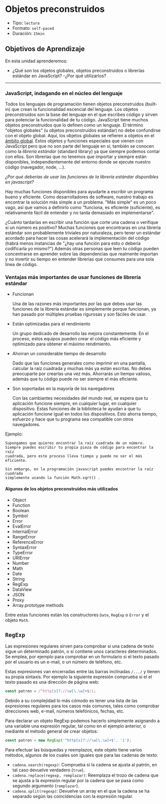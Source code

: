 # Objetos preconstruidos

* Tipo: `lectura`
* Formato: `self-paced`
* Duración: `15min`

## Objetivos de Aprendizaje

En esta unidad aprenderemos:

- ¿Qué son los objetos globales, objetos preconstruidos o librerías estándar en JavaScript?
-¿Por qué utilizarlos?

***

### JavaScript, indagando en el núcleo del lenguaje

Todos los lenguajes de programación tienen objetos preconstruidos (built-in)
que crean la funcionalidad escencial del lenguaje. Los objetos
preconstruidos son la base del lenguaje en el que escribes código y sirven para
potenciar la funcionalidad de tu código. 
JavaScript tiene muchos objetos preconstruidos que lo definen como un lenguaje.
El término "objetos globales" (u objetos preconstruidos estándar) no debe
confundirse con el objeto global. Aquí, los objetos globales se refieren a
objetos en el [ámbito global](https://msdn.microsoft.com/es-es/library/bzt2dkta(v=vs.94).aspx). Estos objetos y funciones especiales que vienen
con JavaScript pero que no son parte del lenguaje en sí, también se conocen
como la _librería estándar_ (standard library) ya que siempre podemos contar
con ellos. Son librerías que no tenemos que importar y siempre están
disponibles, independientemente del entorno donde se ejecute nuestro código
(navegador, node, ...).

*¿Por qué deberías de usar las funciones de la librería estándar disponibles en
javascript?*

Hay muchas funciones disponibles  para ayudarte a escribir un programa bueno
y eficiente. Como desarrolladores de software, nuestro trabajo es encontrar
la solución más simple a un problema. "Más simple" es un poco vago, así que
vamos a definirlo como "funciona, es eficiente (suficiente), es relativamente
fácil de entender y no tarda demasiado en implementarse".

¿Cuánto tardarías en escribir una función que corte una cadena o verifique si
un número es positivo? Muchas funciones que encontraras en una librería
estándar son probablemente triviales por naturaleza, pero tener un estándar
acordado para hacer las cosas acelerará la implementación del código (habrá
menos instancias de "¿hay una función para esto o debería codificarla yo
mismo?") Además otras personas que leen tu código pueden concentrarse en
aprender sobre las dependencias que realmente importan y no invertir su tiempo
en entender librerías que consumes para una sola línea de código.

### Ventajas más importantes de usar funciones de librería estándar

* Funcionan

    Una de las razones más importantes por las que debes usar las funciones de
    la librería estándar es simplemente porque funcionan, ya han pasado por
    múltiples pruebas rigurosas y son fáciles de usar.

* Están optimizadas para el rendimiento

    Un grupo dedicado de desarrollo las mejora constantemente. En el proceso,
    estos equipos pueden crear el código más eficiente y optimizado para
    obtener el máximo rendimiento.

* Ahorran un considerable tiempo de desarrollo

    Dado que las funciones generales como imprimir en una pantalla, calcular la
    raíz cuadrada y muchas más ya están escritas. No debes preocuparte por
    crearlas una vez más. Ahorrarás un tiempo valioso, además que tu código
    puede no ser siempre el más eficiente.

* Son soportadas en la mayoría de los navegadores

    Con las cambiantes necesidades del mundo real, se espera que tu aplicación
    funcione siempre, en cualquier lugar, en cualquier dispositivo.
    Estas funciones de la biblioteca te ayudan a que tu aplicación funcione
    igual en todos los dispositivos. Esto ahorra tiempo, esfuerzo y hace que tu
    programa sea compatible con otros navegadores.

Ejemplo:

```
Supongamos que quieres encontrar la raíz cuadrada de un número.
Siempre puedes escribir tu propia pieza de código para encontrar la raíz
cuadrada, pero este proceso lleva tiempo y puede no ser el más eficiente.

Sin embargo, en la programación javascript puedes encontrar la raíz cuadrada
simplemente usando la función Math.sqrt() .
```

#### Algunos de los objetos preconstruidos más utilizados

* Object
* Function
* Boolean
* Symbol
* Error
* EvalError
* InternalError
* RangeError
* ReferenceError
* SyntaxError
* TypeError
* URIError
* Number
* Math
* Date
* String
* RegExp
* DataView
* JSON
* Proxy
* Array.prototype methods

Entre estas funciones están los constructores `Date`, `RegExp` o `Error`
y el objeto `Math`.

## `RegExp`

Las expresiones regulares sirven para comprobar si una cadena de texto sigue un
determinado patrón, o si contiene unos caracteres determinados. Se emplea, por
ejemplo para comprobar en un formulario si el texto pasado por el usuario es un
e-mail, o un número de teléfono, etc.

Estas expresiones van encerradas entre las barras inclinadas `/.../` y tienen
su propia sintaxis. Por ejemplo la siguiente expresión comprueba si el el texto
pasado es una dirección de página web:

```js
const patron = /^http[s]?://\w[\.\w]+$/i;
```

Debido a su complejidad lo más cómodo es tener una lista de las expresiones
regulares para los casos más comunes, tales como comprobar direcciones web,
e-mail, números telefónicos, fechas, etc.

Para declarar un objeto RegExp podemos hacerlo simplemente asignando a una
variable una expresión regular, tal como en el ejemplo anterior, o mediante el
método general de crear objetos:

```js
const patron = new RegExp('^http[s]?://\w[\.\w]+$', 'i');
```

Para efectuar las búsquedas y reemplazos, este objeto tiene varios métodos,
algunos de los cuales son iguales que para las cadenas de texto:

* `cadena.search(regexp)`: Comprueba si la cadena se ajusta al patrón, en tal
 caso devuelve verdadero (`true`).
* `cadena.replace(regexp, remplazar)`: Reemplaza el trozo de cadena que se
 ajusta a la expresión regular por la cadena que se pasa como segundo argumento
 (`remplazar`).
* `cadena.split(regexp)`: Devuelve un array en el que la cadena se ha separado
 según las coincidencias con la expresión regular.